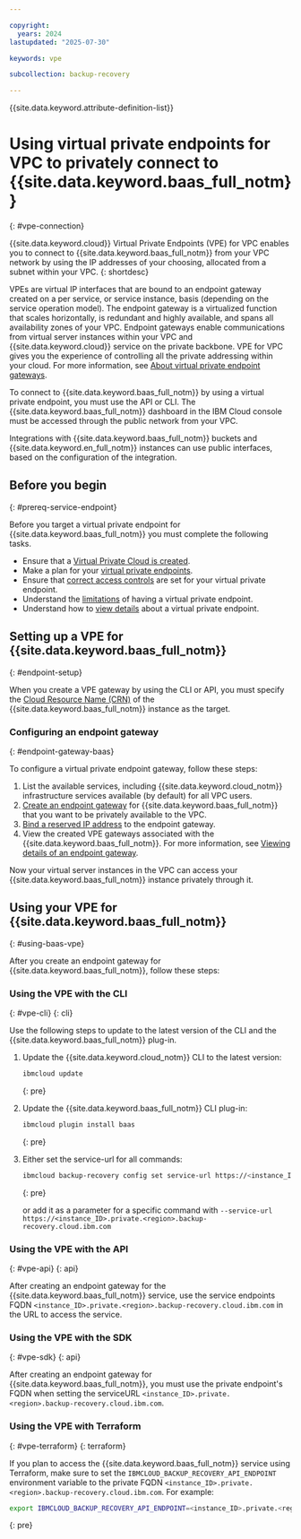 ```yaml
---

copyright:
  years: 2024
lastupdated: "2025-07-30"

keywords: vpe

subcollection: backup-recovery

---
```


{{site.data.keyword.attribute-definition-list}}

# Using virtual private endpoints for VPC to privately connect to {{site.data.keyword.baas_full_notm}}
{: #vpe-connection}

{{site.data.keyword.cloud}} Virtual Private Endpoints (VPE) for VPC enables you to connect to {{site.data.keyword.baas_full_notm}} from your VPC network by using the IP addresses of your choosing, allocated from a subnet within your VPC.
{: shortdesc}

VPEs are virtual IP interfaces that are bound to an endpoint gateway created on a per service, or service instance, basis (depending on the service operation model). The endpoint gateway is a virtualized function that scales horizontally, is redundant and highly available, and spans all availability zones of your VPC. Endpoint gateways enable communications from virtual server instances within your VPC and {{site.data.keyword.cloud}} service on the private backbone. VPE for VPC gives you the experience of controlling all the private addressing within your cloud. For more information, see [About virtual private endpoint gateways](/docs/vpc?topic=vpc-about-vpe).

To connect to {{site.data.keyword.baas_full_notm}} by using a virtual private endpoint, you must use the API or CLI. The {{site.data.keyword.baas_full_notm}} dashboard in the IBM Cloud console must be accessed through the public network from your VPC.

Integrations with {{site.data.keyword.baas_full_notm}} buckets and {{site.data.keyword.en_full_notm}} instances can use public interfaces, based on the configuration of the integration.

## Before you begin
{: #prereq-service-endpoint}

Before you target a virtual private endpoint for {{site.data.keyword.baas_full_notm}} you must complete the following tasks.

* Ensure that a [Virtual Private Cloud is created](/docs/vpc?topic=vpc-getting-started).
* Make a plan for your [virtual private endpoints](/docs/vpc?topic=vpc-planning-considerations).
* Ensure that [correct access controls](/docs/vpc?topic=vpc-configure-acls-sgs-endpoint-gateways) are set for your virtual private endpoint.
* Understand the [limitations](/docs/vpc?topic=vpc-limitations-vpe) of having a virtual private endpoint.
* Understand how to [view details](/docs/vpc?topic=vpc-vpe-viewing-details-of-an-endpoint-gateway) about a virtual private endpoint.

## Setting up a VPE for {{site.data.keyword.baas_full_notm}}
{: #endpoint-setup}



When you create a VPE gateway by using the CLI or API, you must specify the [Cloud Resource Name (CRN)](/docs/account?topic=account-crn) of the {{site.data.keyword.baas_full_notm}} instance as the target.

### Configuring an endpoint gateway
{: #endpoint-gateway-baas}

To configure a virtual private endpoint gateway, follow these steps:

1. List the available services, including {{site.data.keyword.cloud_notm}} infrastructure services available (by default) for all VPC users.
2. [Create an endpoint gateway](/docs/vpc?topic=vpc-ordering-endpoint-gateway) for {{site.data.keyword.baas_full_notm}} that you want to be privately available to the VPC.
3. [Bind a reserved IP address](/docs/vpc?topic=vpc-bind-unbind-reserved-ip) to the endpoint gateway.
4. View the created VPE gateways associated with the {{site.data.keyword.baas_full_notm}}. For more information, see [Viewing details of an endpoint gateway](/docs/vpc?topic=vpc-vpe-viewing-details-of-an-endpoint-gateway).

Now your virtual server instances in the VPC can access your {{site.data.keyword.baas_full_notm}} instance privately through it.

## Using your VPE for {{site.data.keyword.baas_full_notm}}
{: #using-baas-vpe}

After you create an endpoint gateway for {{site.data.keyword.baas_full_notm}}, follow these steps:

### Using the VPE with the CLI
{: #vpe-cli}
{: cli}

Use the following steps to update to the latest version of the CLI and the {{site.data.keyword.baas_full_notm}} plug-in.

1. Update the {{site.data.keyword.cloud_notm}} CLI to the latest version:

   ```sh
   ibmcloud update
   ```
   {: pre}

2. Update the {{site.data.keyword.baas_full_notm}} CLI plug-in:

   ```sh
   ibmcloud plugin install baas
   ```
   {: pre}

3. Either set the service-url for all commands:

   ```sh
   ibmcloud backup-recovery config set service-url https://<instance_ID>.private.<region>.backup-recovery.cloud.ibm.com
   ```
   {: pre}

   or add it as a parameter for a specific command with `--service-url https://<instance_ID>.private.<region>.backup-recovery.cloud.ibm.com`


### Using the VPE with the API
{: #vpe-api}
{: api}

After creating an endpoint gateway for the {{site.data.keyword.baas_full_notm}} service, use the service endpoints FQDN `<instance_ID>.private.<region>.backup-recovery.cloud.ibm.com` in the URL to access the service.

### Using the VPE with the SDK
{: #vpe-sdk}
{: api}

After creating an endpoint gateway for {{site.data.keyword.baas_full_notm}}, you must use the private endpoint's FQDN when setting the serviceURL `<instance_ID>.private.<region>.backup-recovery.cloud.ibm.com`.


### Using the VPE with Terraform
{: #vpe-terraform}
{: terraform}

If you plan to access the {{site.data.keyword.baas_full_notm}} service using Terraform, make sure to set the `IBMCLOUD_BACKUP_RECOVERY_API_ENDPOINT` environment variable to the private FQDN `<instance_ID>.private.<region>.backup-recovery.cloud.ibm.com`. For example:

```sh
export IBMCLOUD_BACKUP_RECOVERY_API_ENDPOINT=<instance_ID>.private.<region>.backup-recovery.cloud.ibm.com
```
{: pre}
